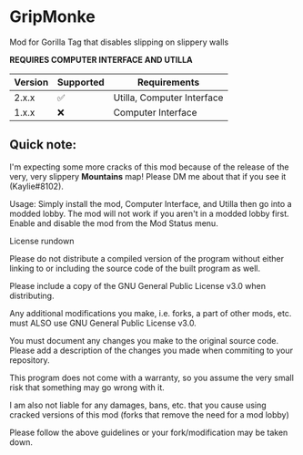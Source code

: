 # GripMonke

Mod for Gorilla Tag that disables slipping on slippery walls

**REQUIRES COMPUTER INTERFACE AND UTILLA**

| Version | Supported          | Requirements               |
| ------- | ------------------ | -------------------------- |
| 2.x.x   | :white_check_mark: | Utilla, Computer Interface |
| 1.x.x   | :x:                | Computer Interface         |

## Quick note:
I'm expecting some more cracks of this mod because of the release of the very, very slippery **Mountains** map! Please DM me about that if you see it (Kaylie#8102).

Usage: Simply install the mod, Computer Interface, and Utilla then go into a modded lobby. The mod will not work if you aren't in a modded lobby first. Enable and disable the mod from the Mod Status menu.

License rundown

Please do not distribute a compiled version of the program without either linking to or including the source code of the built program as well.

Please include a copy of the GNU General Public License v3.0 when distributing.

Any additional modifications you make, i.e. forks, a part of other mods, etc. must ALSO use GNU General Public License v3.0.

You must document any changes you make to the original source code. Please add a description of the changes you made when commiting to your repository.

This program does not come with a warranty, so you assume the very small risk that something may go wrong with it.

I am also not liable for any damages, bans, etc. that you cause using cracked versions of this mod (forks that remove the need for a mod lobby)

Please follow the above guidelines or your fork/modification may be taken down.
